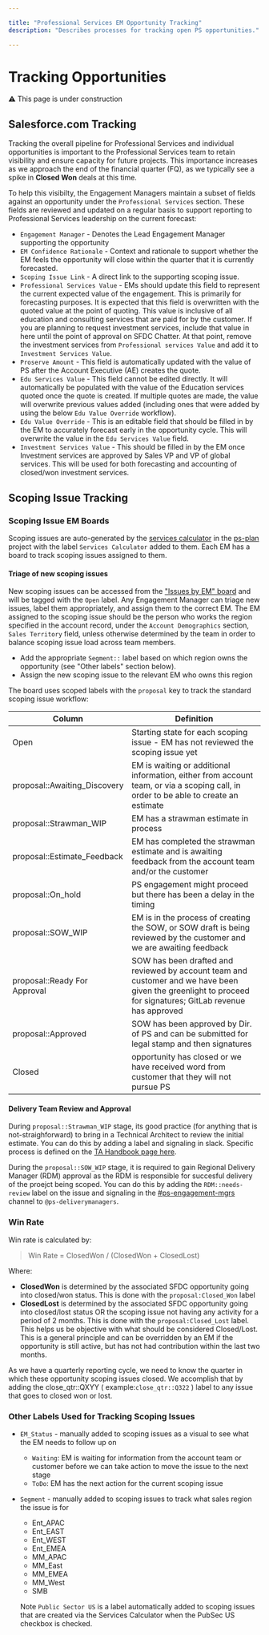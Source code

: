 ```yaml
---

title: "Professional Services EM Opportunity Tracking"
description: "Describes processes for tracking open PS opportunities."

---
```








# Tracking Opportunities

:warning: This page is under construction

## Salesforce.com Tracking

Tracking the overall pipeline for Professional Services and individual opportunities is important to the Professional Services team to retain visibility and ensure capacity for future projects.
This importance increases as we approach the end of the financial quarter (FQ), as we typically see a spike in **Closed Won** deals at this time.

To help this visibilty, the Engagement Managers maintain a subset of fields against an opportunity under the `Professional Services` section. These fields are reviewed and updated on a regular basis to support reporting to Professional Services leadership on the current forecast:

- `Engagement Manager` - Denotes the Lead Engagement Manager supporting the opportunity
- `EM Confidence Rationale` - Context and rationale to support whether the EM feels the opportunity will close within the quarter that it is currently forecasted.
- `Scoping Issue Link` - A direct link to the supporting scoping issue.
- `Professional Services Value` - EMs should update this field to represent the current expected value of the engagement. This is primarily for forecasting purposes. It is expected that this field is overwritten with the quoted value at the point of quoting. This value is inclusive of all education and consulting   services that are paid for by the customer. If you are planning to request investment services, include that value in here until the point of approval on SFDC Chatter. At that point, remove the investment services from `Professional services Value` and add it to `Investment Services Value`.
- `Proserve Amount` - This field is automatically updated with the value of PS after the Account Executive (AE) creates the quote.
- `Edu Services Value` - This field cannot be edited directly. It will automatically be populated with the value of the Education services quoted once the quote is created. If multiple quotes are made, the value will overwrite previous values added (including ones that were added by using the below `Edu Value Override` workflow).
- `Edu Value Override` - This is an editable field that should be filled in by the EM to accurately forecast early in the opportunity cycle. This will overwrite the value in the `Edu Services Value` field.
- `Investment Services Value` - This should be filled in by the EM once Investment services are approved by Sales VP and VP of global services. This will be used for both forecasting and accounting of closed/won investment services.


## Scoping Issue Tracking

### Scoping Issue EM Boards

Scoping issues are auto-generated by the [services calculator](https://services-calculator.gitlab.io/) in the [ps-plan](https://gitlab.com/gitlab-com/customer-success/professional-services-group/ww-consulting/ps-plan) project with the label `Services Calculator` added to them.   Each EM has a board to track scoping issues assigned to them.

#### Triage of new scoping issues

New scoping issues can be accessed from the ["Issues by EM" board](https://gitlab.com/gitlab-com/customer-success/professional-services-group/ww-consulting/ps-plan/-/boards/2712579?label_name[]=Services%20Calculator) and will be tagged with the `Open` label. Any Engagement Manager can triage new issues, label them appropriately, and assign them to the correct EM.  The EM assigned to the scoping issue should be the person who works the region specified in the account record, under the `Account Demographics` section, `Sales Territory` field, unless otherwise determined by the team in order to balance scoping issue load across team members.

- Add the appropriate `Segment::` label based on which region owns the opportunity (see "Other labels" section below).
- Assign the new scoping issue to the relevant EM who owns this region

The board uses scoped labels with the `proposal` key to track the standard scoping issue workflow:


| Column | Definition |
| --- | --- |
| Open | Starting state for each scoping issue - EM has not reviewed the scoping issue yet |
| proposal::Awaiting_Discovery |  EM is waiting or additional information, either from account team, or via a scoping call, in order to be able to create an estimate |
| proposal::Strawman_WIP | EM has a strawman estimate in process |
| proposal::Estimate_Feedback | EM has completed the strawman estimate and is awaiting feedback from the account team and/or the customer |
| proposal::On_hold | PS engagement might proceed but there has been a delay in the timing |
| proposal::SOW_WIP | EM is in the process of creating the SOW, or SOW draft is being reviewed by the customer and we are awaiting feedback |
| proposal::Ready For Approval | SOW has been drafted and reviewed by account team and customer and we have been given the greenlight to proceed for signatures; GitLab revenue has approved |
| proposal::Approved | SOW has been approved by Dir. of PS and can be submitted for legal stamp and then signatures |
| Closed | opportunity has closed or we have received word from customer that they will not pursue PS |

#### Delivery Team Review and Approval

During `proposal::Strawman_WIP` stage, its good practice (for anything that is not-straighforward) to bring in a Technical Architect to review the initial estimate. You can do this by adding a label and signaling in slack. Specific process is defined on the [TA Handbook page here](/handbook/customer-success/professional-services-engineering/technical-architect/#engage-with-an-architect).

During the `proposal::SOW_WIP` stage, it is required to gain Regional Delivery Manager (RDM) approval as the RDM is responsible for succesful delivery of the proejct being scoped. You can do this by adding the `RDM::needs-review` label on the issue and signaling in the [#ps-engagement-mgrs](https://gitlab.slack.com/archives/C021J8Z88AJ) channel to `@ps-deliverymanagers`.

### Win Rate

Win rate is calculated by:
> Win Rate =  ClosedWon / (ClosedWon + ClosedLost)

Where:
- **ClosedWon** is determined by the associated SFDC opportunity going into closed/won status. This is done with the `proposal:Closed_Won` label
- **ClosedLost** is determined by the associated SFDC opportunity going into closed/lost status OR the scoping issue not having any activity for a period of 2 months. This is done with the `proposal:Closed_Lost` label. This helps us be objective with what should be considered Closed/Lost. This is a general principle and can be overridden by an EM if the opportunity is still active, but has not had contribution within the last two months.

As we have a quarterly reporting cycle, we need to know the quarter in which these opportunity scoping issues closed. We accomplish that by adding the close_qtr::QXYY ( example:`close_qtr::Q322` ) label to any issue that goes to closed won or lost.


### Other Labels Used for Tracking Scoping Issues

- `EM_Status` - manually added to scoping issues as a visual to see what the EM needs to follow up on
   - `Waiting`: EM is waiting for information from the account team or customer before we can take action to move the issue to the next stage
   - `ToDo`: EM has the next action for the current scoping issue
- `Segment` - manually added to scoping issues to track what sales region the issue is for
  - Ent_APAC
  - Ent_EAST
  - Ent_WEST
  - Ent_EMEA
  - MM_APAC
  - MM_East
  - MM_EMEA
  - MM_West
  - SMB

  Note `Public Sector US` is a label automatically added to scoping issues that are created via the Services Calculator when the PubSec US checkbox is checked.
